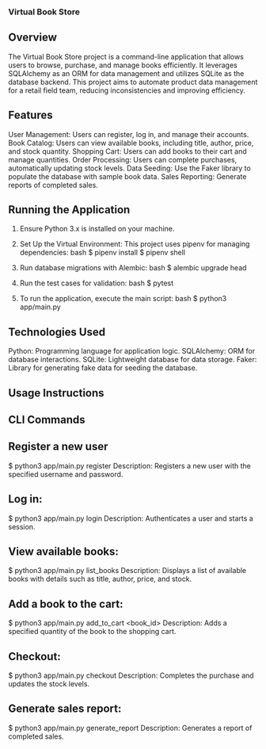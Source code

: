 ### Virtual Book Store
## Overview
The Virtual Book Store project is a command-line application that allows users to browse, purchase, and manage books efficiently. It leverages SQLAlchemy as an ORM for data management and utilizes SQLite as the database backend. This project aims to automate product data management for a retail field team, reducing inconsistencies and improving efficiency.

## Features
User Management: Users can register, log in, and manage their accounts.
Book Catalog: Users can view available books, including title, author, price, and stock quantity.
Shopping Cart: Users can add books to their cart and manage quantities.
Order Processing: Users can complete purchases, automatically updating stock levels.
Data Seeding: Use the Faker library to populate the database with sample book data.
Sales Reporting: Generate reports of completed sales.

## Running the Application

1. Ensure Python 3.x is installed on your machine.

2. Set Up the Virtual Environment: This project uses pipenv for managing dependencies:
   bash
   $ pipenv install
   $ pipenv shell
   

3. Run database migrations with Alembic:
   bash
   $ alembic upgrade head
   

4. Run the test cases for validation:
   bash
   $ pytest
   

5. To run the application, execute the main script:
   bash
   $ python3 app/main.py
## Technologies Used
Python: Programming language for application logic.
SQLAlchemy: ORM for database interactions.
SQLite: Lightweight database for data storage.
Faker: Library for generating fake data for seeding the database.

## Usage Instructions
## CLI Commands


## Register a new user 

$ python3 app/main.py register <username> <password>
Description: Registers a new user with the specified username and password.

## Log in:

$ python3 app/main.py login <username> <password>
Description: Authenticates a user and starts a session.

## View available books:


$ python3 app/main.py list_books
Description: Displays a list of available books with details such as title, author, price, and stock.

## Add a book to the cart:

$ python3 app/main.py add_to_cart <book_id> <quantity>
Description: Adds a specified quantity of the book to the shopping cart.

## Checkout:

$ python3 app/main.py checkout
Description: Completes the purchase and updates the stock levels.

## Generate sales report:


$ python3 app/main.py generate_report
Description: Generates a report of completed sales.